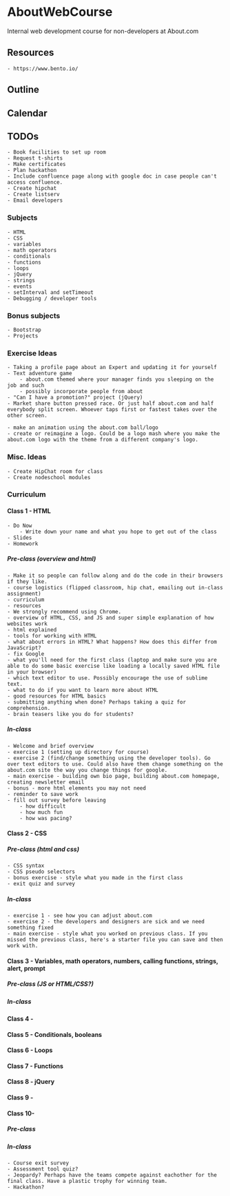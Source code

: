 # AboutWebCourse
Internal web development course for non-developers at About.com

## Resources
    - https://www.bento.io/

## Outline

## Calendar

## TODOs
    - Book facilities to set up room
    - Request t-shirts
    - Make certificates
    - Plan hackathon
    - Include confluence page along with google doc in case people can't access confluence.
    - Create hipchat
    - Create listserv
    - Email developers

### Subjects
    - HTML
    - CSS
    - variables
    - math operators
    - conditionals
    - functions
    - loops
    - jQuery
    - strings
    - events
    - setInterval and setTimeout
    - Debugging / developer tools

### Bonus subjects
    - Bootstrap
    - Projects

### Exercise Ideas
    - Taking a profile page about an Expert and updating it for yourself
    - Text adventure game
        - about.com themed where your manager finds you sleeping on the job and such
        - possibly incorporate people from about
    - "Can I have a promotion?" project (jQuery)
    - Market share button pressed race. Or just half about.com and half everybody split screen. Whoever taps first or fastest takes over the other screen.

    - make an animation using the about.com ball/logo
    - create or reimagine a logo. Could be a logo mash where you make the about.com logo with the theme from a different company's logo.

### Misc. Ideas
    - Create HipChat room for class
    - Create nodeschool modules

### Curriculum    
#### Class 1 - HTML
    - Do Now
        - Write down your name and what you hope to get out of the class
    - Slides 
    - Homework

##### Pre-class (overview and html)
    - Make it so people can follow along and do the code in their browsers if they like.
    - course logistics (flipped classroom, hip chat, emailing out in-class assignment)
    - curriculum
    - resources
    - We strongly recommend using Chrome.
    - overview of HTML, CSS, and JS and super simple explanation of how websites work
    - html explained
    - tools for working with HTML
    - what about errors in HTML? What happens? How does this differ from JavaScript?
    - fix Google
    - what you'll need for the first class (laptop and make sure you are able to do some basic exercise like loading a locally saved HTML file in your browser)
    - which text editor to use. Possibly encourage the use of sublime text.
    - what to do if you want to learn more about HTML
    - good resources for HTML basics
    - submitting anything when done? Perhaps taking a quiz for comprehension.
    - brain teasers like you do for students?

##### In-class
    - Welcome and brief overview
    - exercise 1 (setting up directory for course)
    - exercise 2 (find/change something using the developer tools). Go over text editors to use. Could also have them change something on the about.com site the way you change things for google.
    - main exercise - building own bio page, building about.com homepage, creating newsletter email
    - bonus - more html elements you may not need
    - reminder to save work
    - fill out survey before leaving
        - how difficult
        - how much fun
        - how was pacing?

#### Class 2 - CSS
##### Pre-class (html and css)
    - CSS syntax
    - CSS pseudo selectors
    - bonus exercise - style what you made in the first class
    - exit quiz and survey

##### In-class
    - exercise 1 - see how you can adjust about.com
    - exercise 2 - the developers and designers are sick and we need something fixed
    - main exercise - style what you worked on previous class. If you missed the previous class, here's a starter file you can save and then work with.

#### Class 3 - Variables, math operators, numbers, calling functions, strings, alert, prompt
##### Pre-class (JS or HTML/CSS?)

##### In-class


#### Class 4 - 

#### Class 5 - Conditionals, booleans

#### Class 6 - Loops

#### Class 7 - Functions

#### Class 8 - jQuery

#### Class 9 - 

#### Class 10-
##### Pre-class
##### In-class
    - Course exit survey
    - Assessment tool quiz?
    - Jeopardy? Perhaps have the teams compete against eachother for the final class. Have a plastic trophy for winning team.
    - Hackathon?

